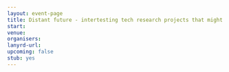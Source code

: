 ```yaml
---
layout: event-page
title: Distant future - intertesting tech research projects that might change the world one day
start: 
venue: 
organisers: 
lanyrd-url: 
upcoming: false 
stub: yes
---
```


